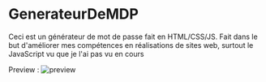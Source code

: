 # GenerateurDeMDP
Ceci est un générateur de mot de passe fait en HTML/CSS/JS.
Fait dans le but d'améliorer mes compétences en réalisations de sites web, surtout le JavaScript vu que je l'ai pas vu en cours


Preview : 
![preview](https://github.com/TimoooR7/GenerateurDeMDP/tree/main/resources/webapp-preview.png)